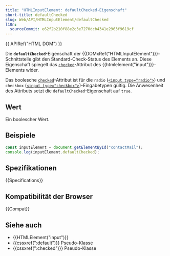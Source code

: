 ```yaml
---
title: "HTMLInputElement: defaultChecked-Eigenschaft"
short-title: defaultChecked
slug: Web/API/HTMLInputElement/defaultChecked
l10n:
  sourceCommit: e62f2b210f88e2c3e7270dcb4341e2963f9619cf
---
```


{{ APIRef("HTML DOM") }}

Die **`defaultChecked`**-Eigenschaft der {{DOMxRef("HTMLInputElement")}}-Schnittstelle gibt den Standard-Check-Status des Elements an. Diese Eigenschaft spiegelt das [`checked`](/de/docs/Web/HTML/Element/input#checked)-Attribut des {{htmlelement("input")}}-Elements wider.

Das boolesche [`checked`](/de/docs/Web/HTML/Element/input#checked)-Attribut ist für die `radio` ([`<input type="radio">`](/de/docs/Web/HTML/Element/input/radio)) und `checkbox` ([`<input type="checkbox">`](/de/docs/Web/HTML/Element/input/checkbox))-Eingabetypen gültig. Die Anwesenheit des Attributs setzt die `defaultChecked`-Eigenschaft auf `true`.

## Wert

Ein boolescher Wert.

## Beispiele

```js
const inputElement = document.getElementById("contactMail");
console.log(inputElement.defaultChecked);
```

## Spezifikationen

{{Specifications}}

## Kompatibilität der Browser

{{Compat}}

## Siehe auch

- {{HTMLElement("input")}}
- {{cssxref(":default")}} Pseudo-Klasse
- {{cssxref(":checked")}} Pseudo-Klasse
